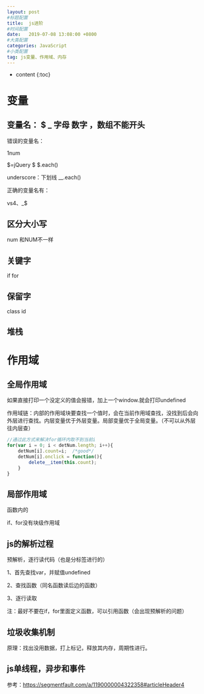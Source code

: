 ```yaml
---
layout: post
#标题配置
title:  js进阶
#时间配置
date:   2019-07-08 13:08:00 +0800
#大类配置
categories: JavaScript
#小类配置
tag: js变量、作用域、内存
---
```


* content
{:toc}

变量
======================

变量名： $ _ 字母 数字 ，数组不能开头
---------------------

错误的变量名：

1num

$=jQuery  $ $.each()

underscore：下划线 __.each()

正确的变量名有：

vs4、_$

区分大小写
-----------------

num 和NUM不一样

关键字
------------

if for 

保留字
-----------------

class id 

堆栈
----------------

作用域
=============

全局作用域
-----------------

如果直接打印一个没定义的值会报错，加上一个window.就会打印undefined

作用域链：内部的作用域块要查找一个值时，会在当前作用域查找，没找到后会向外层进行查找。内层变量优于外层变量。局部变量优于全局变量。（不可以从外层往内层查）

```js
//通过此方式来解决for循环内取不到当前i
for(var i = 0; i < detNum.length; i++){
    detNum[i].count=i;  /*good*/
    detNum[i].onclick = function(){
        delete__item(this.count);
    }
}
```

局部作用域
-------------

函数内的

if、for没有块级作用域

js的解析过程
--------------

预解析，逐行读代码（也是分标签进行的）

1、首先查找var，并赋值undefined

2、查找函数（同名函数读后边的函数）

3、逐行读取

注：最好不要在if，for里面定义函数，可以引用函数（会出现预解析的问题）

垃圾收集机制
-----------------

原理：找出没用数据，打上标记，释放其内存，周期性进行。

js单线程，异步和事件
-----------

参考：https://segmentfault.com/a/1190000004322358#articleHeader4
